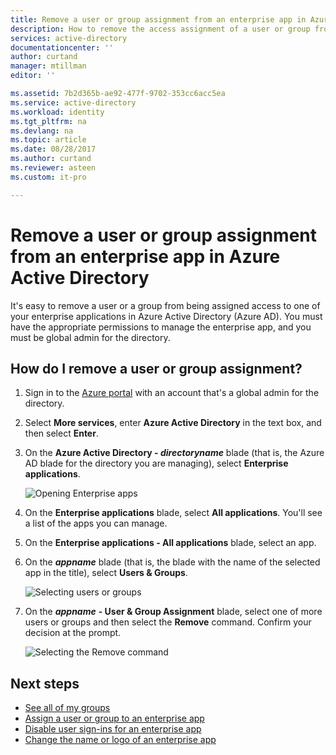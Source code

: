 ```yaml
---
title: Remove a user or group assignment from an enterprise app in Azure Active Directory | Microsoft Docs
description: How to remove the access assignment of a user or group from an enterprise app in Azure Active Directory
services: active-directory
documentationcenter: ''
author: curtand
manager: mtillman
editor: ''

ms.assetid: 7b2d365b-ae92-477f-9702-353cc6acc5ea
ms.service: active-directory
ms.workload: identity
ms.tgt_pltfrm: na
ms.devlang: na
ms.topic: article
ms.date: 08/28/2017
ms.author: curtand
ms.reviewer: asteen
ms.custom: it-pro

---
```

# Remove a user or group assignment from an enterprise app in Azure Active Directory
It's easy to remove a user or a group from being assigned access to one of your enterprise applications in Azure Active Directory (Azure AD). You must have the appropriate permissions to manage the enterprise app, and you must be global admin for the directory.

## How do I remove a user or group assignment?
1. Sign in to the [Azure portal](https://portal.azure.com) with an account that's a global admin for the directory.
2. Select **More services**, enter **Azure Active Directory** in the text box, and then select **Enter**.
3. On the **Azure Active Directory - *directoryname*** blade (that is, the Azure AD blade for the directory you are managing), select **Enterprise applications**.

    ![Opening Enterprise apps](./media/active-directory-coreapps-remove-assignment-user-azure-portal/open-enterprise-apps.png)
4. On the **Enterprise applications** blade, select **All applications**. You'll see a list of the apps you can manage.
5. On the **Enterprise applications - All applications** blade, select an app.
6. On the ***appname*** blade (that is, the blade with the name of the selected app in the title), select **Users & Groups**.

    ![Selecting users or groups](./media/active-directory-coreapps-remove-assignment-user-azure-portal/remove-app-users.png)
7. On the ***appname*** **- User & Group Assignment** blade, select one of more users or groups and then select the **Remove** command. Confirm your decision at the prompt.

    ![Selecting the Remove command](./media/active-directory-coreapps-remove-assignment-user-azure-portal/remove-users.png)

## Next steps
* [See all of my groups](active-directory-groups-view-azure-portal.md)
* [Assign a user or group to an enterprise app](active-directory-coreapps-assign-user-azure-portal.md)
* [Disable user sign-ins for an enterprise app](active-directory-coreapps-disable-app-azure-portal.md)
* [Change the name or logo of an enterprise app](active-directory-coreapps-change-app-logo-user-azure-portal.md)
